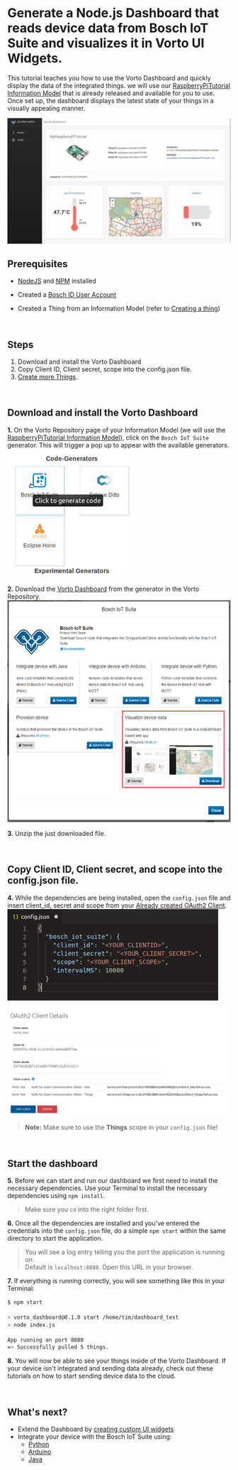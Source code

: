 # Generate a Node.js Dashboard that reads device data from Bosch IoT Suite and visualizes it in Vorto UI Widgets.

This tutorial teaches you how to use the Vorto Dashboard and quickly display the data of the integrated things.
we will use our [RaspberryPiTutorial Information Model](https://vorto.eclipse.org/#/details/org.eclipse.vorto.tutorials:RaspberryPiTutorial:1.0.0) that is already released and available for you to use.
Once set up, the dashboard displays the latest state of your things in a visually appealing manner.

![deviceDashboard](https://github.com/timgrossmann/vorto-dashboard/blob/master/assets/deviceDashboard.png)

## Prerequisites
- [NodeJS](https://nodejs.org/en/download/) and [NPM](https://www.npmjs.com/get-npm) installed

- Created a [Bosch ID User Account](https://accounts.bosch-iot-suite.com)

- Created a Thing from an Information Model (refer to [Creating a thing](./create_thing.md))

<br />

## Steps
1. Download and install the Vorto Dashboard
1. Copy Client ID, Client secret, scope into the config.json file.
1. [Create more Things](./create_thing.md).

<br />

## Download and install the Vorto Dashboard
**1.** On the Vorto Repository page of your Information Model (we will use the [RaspberryPiTutorial Information Model](https://vorto.eclipse.org/#/details/org.eclipse.vorto.tutorials:RaspberryPiTutorial:1.0.0)), click on the `Bosch IoT Suite` generator. This will trigger a pop up to appear with the available generators.     
<img src="../images/tutorials/create_thing/code_generators.png" />

**2.** Download the [Vorto Dashboard](https://download.eclipse.org/vorto/downloads/vorto-webui.zip) from the generator in the Vorto Repository.   
<img src="../images/tutorials/vorto_dashboard/download_UI.PNG" height="500"/>

**3.** Unzip the just downloaded file.

<br />

## Copy Client ID, Client secret, and scope into the config.json file.
**4.** While the dependencies are being installed, open the `config.json` file and insert client_id, secret and scope from your [Already created OAuth2 Client](https://accounts.bosch-iot-suite.com/oauth2-clients).   
![entering config data](../images/tutorials/vorto_dashboard/configJson.png)

![oauth client config](../images/tutorials/vorto_dashboard/oauth_client_details.png)

> **Note:** Make sure to use the **Things** scope in your `config.json` file! 

<br />

## Start the dashboard
**5.** Before we can start and run our dashboard we first need to install the necessary dependencies. Use your Terminal to install the necessary dependencies using `npm install`. 
> Make sure you `cd` into the right folder first.

**6.** Once all the dependencies are installed and you've entered the credentials into the `config.json` file, do a simple `npm start` within the same directory to start the application.
> You will see a log entry telling you the port the application is running on.    
Default is `localhost:8080`. Open this URL in your browser.

**7.** If everything is running correctly, you will see something like this in your Terminal:
```bash
$ npm start

> vorto_dashboard@0.1.0 start /home/tim/dashboard_test
> node index.js

App running on port 8080
=> Successfully pulled 5 things.
```

**8.** You will now be able to see your things inside of the Vorto Dashboard.
If your device isn't integrated and sending data already, check out these tutorials on how to start sending device data to the cloud.

<br />

## What's next?
- Extend the Dashboard by [creating custom UI widgets](https://github.com/eclipse/vorto-examples/blob/master/vorto-dashboard/extending.md)
- Integrate your device with the Bosch IoT Suite using:
  - [Python](./mqtt-python.md)
  - [Arduino](./connect_esp8266.md)
  - [Java](./connect_javadevice.md)
